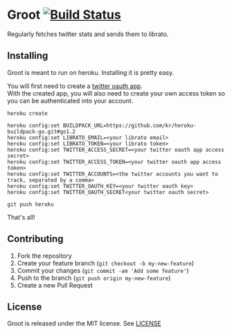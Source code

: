 # Groot [![Build Status](https://travis-ci.org/dmathieu/groot.svg)](https://travis-ci.org/dmathieu/groot)

Regularly fetches twitter stats and sends them to librato.

## Installing

Groot is meant to run on heroku. Installing it is pretty easy.

You will first need to create a [twitter oauth app](https://apps.twitter.com/app/new).  
With the created app, you will also need to create your own access token so you can be authenticated into your account.

```
heroku create

heroku config:set BUILDPACK_URL=https://github.com/kr/heroku-buildpack-go.git#go1.2
heroku config:set LIBRATO_EMAIL=<your librato email>
heroku config:set LIBRATO_TOKEN=<your librato token>
heroku config:set TWITTER_ACCESS_SECRET=<your twitter oauth app access secret>
heroku config:set TWITTER_ACCESS_TOKEN=<your twitter oauth app access token>
heroku config:set TWITTER_ACCOUNTS=<the twitter accounts you want to track, separated by a comma>
heroku config:set TWITTER_OAUTH_KEY=<your twitter oauth key>
heroku config:set TWITTER_OAUTH_SECRET<your twitter oauth secret>

git push heroku
```

That's all!

## Contributing

1. Fork the repository
2. Create your feature branch (`git checkout -b my-new-feature`)
3. Commit your changes (`git commit -am 'Add some feature'`)
4. Push to the branch (`git push origin my-new-feature`)
5. Create a new Pull Request

## License

Groot is released under the MIT license. See [LICENSE](LICENSE)
